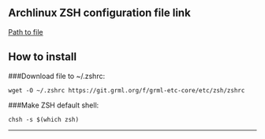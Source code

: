 ## Archlinux ZSH configuration file link
[Path to file](https://git.grml.org/?p=grml-etc-core.git;a=blob_plain;f=etc/zsh/zshrc;hb=HEAD)
## How to install
###Download file to ~/.zshrc:
```
wget -O ~/.zshrc https://git.grml.org/f/grml-etc-core/etc/zsh/zshrc
```
###Make ZSH default shell:
```
chsh -s $(which zsh)
```
---
